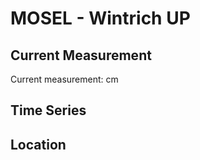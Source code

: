 # MOSEL - Wintrich UP

## Current Measurement

Current measurement: <Value topic="rivers/pegel-online/MOSEL/Wintrich_UP/measurementValue"/> cm

## Time Series

<TimeSeries topic="rivers/pegel-online/MOSEL/Wintrich_UP/measurementValue" period="week" />

## Location

<WorldMap>
  <Marker lat="49.87570957067352" lon="6.946620150874741" labelTopic="rivers/pegel-online/MOSEL/Wintrich_UP" />
</WorldMap>
